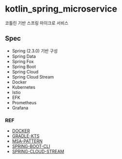 # kotlin_spring_microservice
코틀린 기반 스프링 마이크로 서비스

## Spec
- Spring (2.3.0) 기반 구성
- Spring Data
- Spring Fox
- Spring Boot
- Spring Cloud
- Spring Cloud Stream
- Docker
- Kubernetes
- Istio
- EFK
- Prometheus
- Grafana

### REF
- [DOCKER](docs/DOCKER.md)
- [GRADLE-KTS](docs/GRADLE_KTS.md)
- [MSA-PATTERN](docs/MSA_PATTERN.md)
- [SPRING-BOOT-CLI](docs/SPRING_BOOT_CLI.md)
- [SPRING-CLOUD-STREAM](docs/SPRING_CLOUD_STREAM.md)

